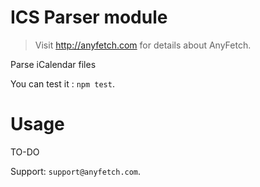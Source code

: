 # ICS Parser module
> Visit http://anyfetch.com for details about AnyFetch.

Parse iCalendar files

You can test it : `npm test`.

# Usage

TO-DO

Support: `support@anyfetch.com`.